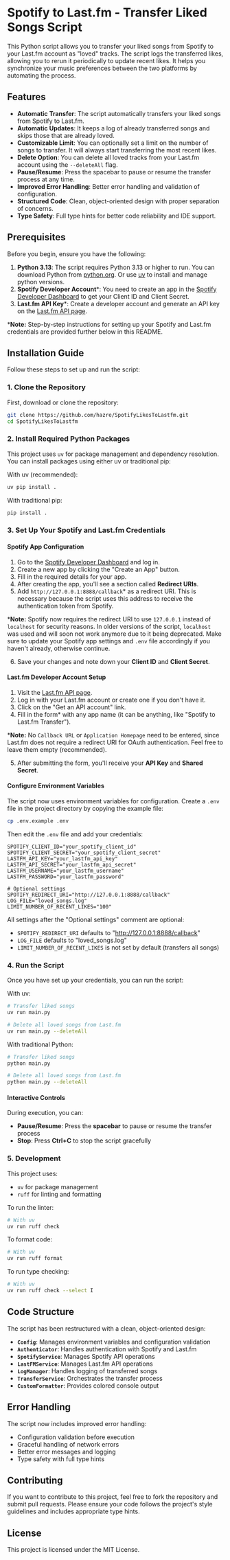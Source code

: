# Spotify to Last.fm - Transfer Liked Songs Script

This Python script allows you to transfer your liked songs from Spotify to your Last.fm account as "loved" tracks. The script logs the transferred likes, allowing you to rerun it periodically to update recent likes. It helps you synchronize your music preferences between the two platforms by automating the process.

## Features

- **Automatic Transfer**: The script automatically transfers your liked songs from Spotify to Last.fm.
- **Automatic Updates**: It keeps a log of already transferred songs and skips those that are already loved.
- **Customizable Limit**: You can optionally set a limit on the number of songs to transfer. It will always start transferring the most recent likes.
- **Delete Option**: You can delete all loved tracks from your Last.fm account using the `--deleteAll` flag.
- **Pause/Resume**: Press the spacebar to pause or resume the transfer process at any time.
- **Improved Error Handling**: Better error handling and validation of configuration.
- **Structured Code**: Clean, object-oriented design with proper separation of concerns.
- **Type Safety**: Full type hints for better code reliability and IDE support.

## Prerequisites

Before you begin, ensure you have the following:

1. **Python 3.13**: The script requires Python 3.13 or higher to run. You can download Python from [python.org](https://www.python.org/downloads/). Or use [uv](https://docs.astral.sh/uv/) to install and manage python versions.
2. **Spotify Developer Account**\*: You need to create an app in the [Spotify Developer Dashboard](https://developer.spotify.com/dashboard/applications) to get your Client ID and Client Secret.
3. **Last.fm API Key**\*: Create a developer account and generate an API key on the [Last.fm API page](https://www.last.fm/api).

\***Note:** Step-by-step instructions for setting up your Spotify and Last.fm credentials are provided further below in this README.

## Installation Guide

Follow these steps to set up and run the script:

### 1. Clone the Repository

First, download or clone the repository:

```bash
git clone https://github.com/hazre/SpotifyLikesToLastfm.git
cd SpotifyLikesToLastfm
```

### 2. Install Required Python Packages

This project uses `uv` for package management and dependency resolution. You can install packages using either uv or traditional pip:

With uv (recommended):
```bash
uv pip install .
```

With traditional pip:
```bash
pip install .
```

### 3. Set Up Your Spotify and Last.fm Credentials

#### Spotify App Configuration

1. Go to the [Spotify Developer Dashboard](https://developer.spotify.com/dashboard/applications) and log in.
2. Create a new app by clicking the "Create an App" button.
3. Fill in the required details for your app.
4. After creating the app, you'll see a section called **Redirect URIs**.
5. Add `http://127.0.0.1:8888/callback`* as a redirect URI. This is necessary because the script uses this address to receive the authentication token from Spotify.

\***Note:** Spotify now requires the redirect URI to use `127.0.0.1` instead of `localhost` for security reasons. In older versions of the script, `localhost` was used and will soon not work anymore due to it being deprecated. Make sure to update your Spotify app settings and `.env` file accordingly if you haven't already, otherwise continue.

6. Save your changes and note down your **Client ID** and **Client Secret**.

#### Last.fm Developer Account Setup

1. Visit the [Last.fm API page](https://www.last.fm/api).
2. Log in with your Last.fm account or create one if you don't have it.
3. Click on the "Get an API account" link.
4. Fill in the form* with any app name (it can be anything, like "Spotify to Last.fm Transfer").

\***Note:** No `Callback URL` or `Application Homepage` need to be entered, since Last.fm does not require a redirect URI for OAuth authentication. Feel free to leave them empty (recommended).

5. After submitting the form, you'll receive your **API Key** and **Shared Secret**.

#### Configure Environment Variables

The script now uses environment variables for configuration. Create a `.env` file in the project directory by copying the example file:

```bash
cp .env.example .env
```

Then edit the `.env` file and add your credentials:

```
SPOTIFY_CLIENT_ID="your_spotify_client_id"
SPOTIFY_CLIENT_SECRET="your_spotify_client_secret"
LASTFM_API_KEY="your_lastfm_api_key"
LASTFM_API_SECRET="your_lastfm_api_secret"
LASTFM_USERNAME="your_lastfm_username"
LASTFM_PASSWORD="your_lastfm_password"

# Optional settings
SPOTIFY_REDIRECT_URI="http://127.0.0.1:8888/callback"
LOG_FILE="loved_songs.log"
LIMIT_NUMBER_OF_RECENT_LIKES="100"
```

All settings after the "Optional settings" comment are optional:
- `SPOTIFY_REDIRECT_URI` defaults to "http://127.0.0.1:8888/callback"
- `LOG_FILE` defaults to "loved_songs.log"
- `LIMIT_NUMBER_OF_RECENT_LIKES` is not set by default (transfers all songs)

### 4. Run the Script

Once you have set up your credentials, you can run the script:

With uv:
```bash
# Transfer liked songs
uv run main.py

# Delete all loved songs from Last.fm
uv run main.py --deleteAll
```

With traditional Python:
```bash
# Transfer liked songs
python main.py

# Delete all loved songs from Last.fm
python main.py --deleteAll
```

#### Interactive Controls

During execution, you can:
- **Pause/Resume**: Press the **spacebar** to pause or resume the transfer process
- **Stop**: Press **Ctrl+C** to stop the script gracefully

### 5. Development

This project uses:
- `uv` for package management
- `ruff` for linting and formatting

To run the linter:
```bash
# With uv
uv run ruff check
```

To format code:
```bash
# With uv
uv run ruff format
```

To run type checking:
```bash
# With uv
uv run ruff check --select I
```

## Code Structure

The script has been restructured with a clean, object-oriented design:

- **`Config`**: Manages environment variables and configuration validation
- **`Authenticator`**: Handles authentication with Spotify and Last.fm
- **`SpotifyService`**: Manages Spotify API operations
- **`LastFMService`**: Manages Last.fm API operations
- **`LogManager`**: Handles logging of transferred songs
- **`TransferService`**: Orchestrates the transfer process
- **`CustomFormatter`**: Provides colored console output

## Error Handling

The script now includes improved error handling:
- Configuration validation before execution
- Graceful handling of network errors
- Better error messages and logging
- Type safety with full type hints

## Contributing

If you want to contribute to this project, feel free to fork the repository and submit pull requests. Please ensure your code follows the project's style guidelines and includes appropriate type hints.

## License

This project is licensed under the MIT License.